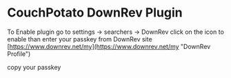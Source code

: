 CouchPotato DownRev Plugin
==========================

To Enable plugin go to settings -> searchers -> DownRev
 click on the icon to enable than enter your passkey from DownRev site
[https://www.downrev.net/my](https://www.downrev.net/my "DownRev Profile")

copy your passkey